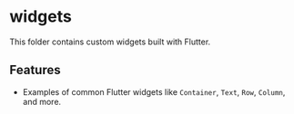 # widgets

This folder contains custom widgets built with Flutter.

## Features

- Examples of common Flutter widgets like `Container`, `Text`, `Row`, `Column`, and more.